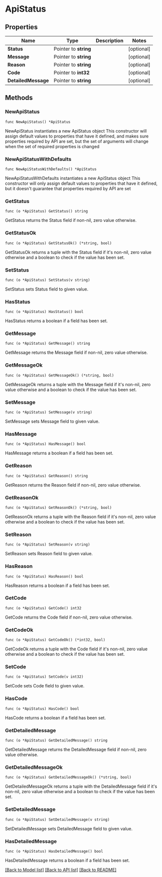 # ApiStatus

## Properties

Name | Type | Description | Notes
------------ | ------------- | ------------- | -------------
**Status** | Pointer to **string** |  | [optional] 
**Message** | Pointer to **string** |  | [optional] 
**Reason** | Pointer to **string** |  | [optional] 
**Code** | Pointer to **int32** |  | [optional] 
**DetailedMessage** | Pointer to **string** |  | [optional] 

## Methods

### NewApiStatus

`func NewApiStatus() *ApiStatus`

NewApiStatus instantiates a new ApiStatus object
This constructor will assign default values to properties that have it defined,
and makes sure properties required by API are set, but the set of arguments
will change when the set of required properties is changed

### NewApiStatusWithDefaults

`func NewApiStatusWithDefaults() *ApiStatus`

NewApiStatusWithDefaults instantiates a new ApiStatus object
This constructor will only assign default values to properties that have it defined,
but it doesn't guarantee that properties required by API are set

### GetStatus

`func (o *ApiStatus) GetStatus() string`

GetStatus returns the Status field if non-nil, zero value otherwise.

### GetStatusOk

`func (o *ApiStatus) GetStatusOk() (*string, bool)`

GetStatusOk returns a tuple with the Status field if it's non-nil, zero value otherwise
and a boolean to check if the value has been set.

### SetStatus

`func (o *ApiStatus) SetStatus(v string)`

SetStatus sets Status field to given value.

### HasStatus

`func (o *ApiStatus) HasStatus() bool`

HasStatus returns a boolean if a field has been set.

### GetMessage

`func (o *ApiStatus) GetMessage() string`

GetMessage returns the Message field if non-nil, zero value otherwise.

### GetMessageOk

`func (o *ApiStatus) GetMessageOk() (*string, bool)`

GetMessageOk returns a tuple with the Message field if it's non-nil, zero value otherwise
and a boolean to check if the value has been set.

### SetMessage

`func (o *ApiStatus) SetMessage(v string)`

SetMessage sets Message field to given value.

### HasMessage

`func (o *ApiStatus) HasMessage() bool`

HasMessage returns a boolean if a field has been set.

### GetReason

`func (o *ApiStatus) GetReason() string`

GetReason returns the Reason field if non-nil, zero value otherwise.

### GetReasonOk

`func (o *ApiStatus) GetReasonOk() (*string, bool)`

GetReasonOk returns a tuple with the Reason field if it's non-nil, zero value otherwise
and a boolean to check if the value has been set.

### SetReason

`func (o *ApiStatus) SetReason(v string)`

SetReason sets Reason field to given value.

### HasReason

`func (o *ApiStatus) HasReason() bool`

HasReason returns a boolean if a field has been set.

### GetCode

`func (o *ApiStatus) GetCode() int32`

GetCode returns the Code field if non-nil, zero value otherwise.

### GetCodeOk

`func (o *ApiStatus) GetCodeOk() (*int32, bool)`

GetCodeOk returns a tuple with the Code field if it's non-nil, zero value otherwise
and a boolean to check if the value has been set.

### SetCode

`func (o *ApiStatus) SetCode(v int32)`

SetCode sets Code field to given value.

### HasCode

`func (o *ApiStatus) HasCode() bool`

HasCode returns a boolean if a field has been set.

### GetDetailedMessage

`func (o *ApiStatus) GetDetailedMessage() string`

GetDetailedMessage returns the DetailedMessage field if non-nil, zero value otherwise.

### GetDetailedMessageOk

`func (o *ApiStatus) GetDetailedMessageOk() (*string, bool)`

GetDetailedMessageOk returns a tuple with the DetailedMessage field if it's non-nil, zero value otherwise
and a boolean to check if the value has been set.

### SetDetailedMessage

`func (o *ApiStatus) SetDetailedMessage(v string)`

SetDetailedMessage sets DetailedMessage field to given value.

### HasDetailedMessage

`func (o *ApiStatus) HasDetailedMessage() bool`

HasDetailedMessage returns a boolean if a field has been set.


[[Back to Model list]](../README.md#documentation-for-models) [[Back to API list]](../README.md#documentation-for-api-endpoints) [[Back to README]](../README.md)


